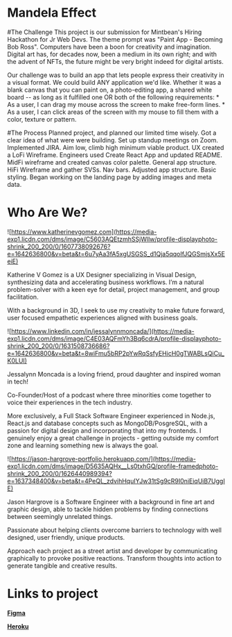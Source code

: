 # Mandela Effect

#The Challenge
This project is our submission for Mintbean's Hiring Hackathon for Jr Web Devs. The theme prompt was "Paint App - Becoming Bob Ross". Computers have been a boon for creativity and imagination. Digital art has, for decades now, been a medium in its own right; and with the advent of NFTs, the future might be very bright indeed for digital artists.

Our challenge was to build an app that lets people express their creativity in a visual format. We could build ANY application we'd like. Whether it was a blank canvas that you can paint on, a photo-editing app, a shared white board -- as long as it fulfilled one OR both of the following requirements: * As a user, I can drag my mouse across the screen to make free-form lines. * As a user, I can click areas of the screen with my mouse to fill them with a color, texture or pattern.

#The Process
Planned project, and planned our limited time wisely. Got a clear idea of what were were building. Set up standup meetings on Zoom. Implemented JIRA. Aim low, climb high minimum viable product. UX created a LoFi Wireframe. Engineers used Create React App and updated README. MidFi wireframe and created canvas color palette. General app structure. HiFi Wireframe and gather SVSs. Nav bars. Adjusted app structure. Basic styling. Began working on the landing page by adding images and meta data.

# Who Are We?

![https://www.katherinevgomez.com](https://media-exp1.licdn.com/dms/image/C5603AQEtzmhSSjWllw/profile-displayphoto-shrink_200_200/0/1607738092676?e=1642636800&v=beta&t=6u7yAa3fA5xgUSGSS_d1Qja5qqoIfJQGSmjsXx5EeiE)

Katherine V Gomez is a UX Designer specializing in Visual Design, synthesizing data and accelerating business workflows. I’m a natural problem-solver with a keen eye for detail, project management, and group facilitation.

With a background in 3D, I seek to use my creativity to make future forward, user focused empathetic experiences aligned with business goals.

![https://www.linkedin.com/in/jessalynnmoncada/](https://media-exp1.licdn.com/dms/image/C4E03AQFmYh3Bq6cdrA/profile-displayphoto-shrink_200_200/0/1631508736686?e=1642636800&v=beta&t=8wiFmu5bRP2pYwRqSsfyEHicH0gTWABLsQiCu_K0LUI)

Jessalynn Moncada is a loving friend, proud daughter and inspired woman in tech!

Co-Founder/Host of a podcast where three minorities come together to voice their experiences in the tech industry.

More exclusively, a Full Stack Software Engineer experienced in Node.js, React.js and database concepts such as MongoDB/PosgreSQL, with a passion for digital design and incorporating that into my frontends. I genuinely enjoy a great challenge in projects - getting outside my comfort zone and learning something new is always the goal.

![https://jason-hargrove-portfolio.herokuapp.com/](https://media-exp1.licdn.com/dms/image/D5635AQHx__Ls0txhGQ/profile-framedphoto-shrink_200_200/0/1626440989394?e=1637348400&v=beta&t=4PeQL_zdvihHquIYJw31tSg9cR9I0niEiqUiB7UggIE)

Jason Hargrove is a Software Engineer with a background in fine art and graphic design, able to tackle hidden problems by finding connections between seemingly unrelated things.

Passionate about helping clients overcome barriers to technology with well designed, user friendly, unique products.

Approach each project as a street artist and developer by communicating graphically to provoke positive reactions. Transform thoughts into action to generate tangible and creative results.


# Links to project

[__Figma__](https://www.figma.com/file/4f3Shhq1Sgypp3CqLYvY13/Drawing-App)

[__Heroku__](https://www.figma.com/file/4f3Shhq1Sgypp3CqLYvY13/Drawing-App)
